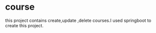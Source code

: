 # course
this project contains create,update ,delete courses.I used springboot to create this project.
